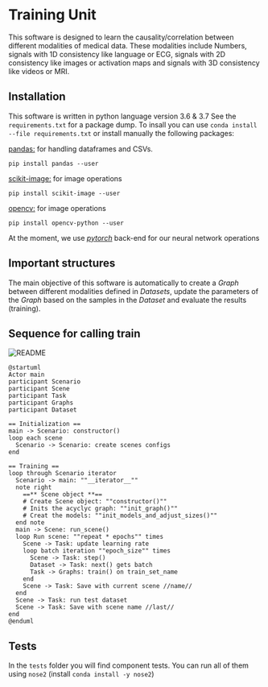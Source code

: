 # Training Unit

This software is designed to learn the causality/correlation between different modalities of medical data.
These modalities include Numbers, signals with 1D consistency like language or ECG, signals with 2D consistency like images or activation maps and signals with 3D consistency like videos or MRI.

## Installation

This software is written in python language version 3.6 & 3.7
See the `requirements.txt` for a package dump. To insall you can use `conda install --file requirements.txt`
or install manually the following packages:

[pandas:](https://pandas.pydata.org/) for handling dataframes and CSVs.

`pip install pandas --user`

[scikit-image:](http://scikit-image.org/) for image operations

`pip install scikit-image --user`

[opencv:](https://opencv.org/) for image operations

`pip install opencv-python --user`

At the moment, we use [_pytorch_](https://pytorch.org/) back-end for our neural network operations

## Important structures

The main objective of this software is automatically to create a _Graph_ between different modalities defined in _Datasets_, update the parameters of the _Graph_ based on the samples in the _Dataset_ and evaluate the results (training).

## Sequence for calling train

![README](https://www.plantuml.com/plantuml/png/VPD1Rzim38Nl_XM4Usa33BaRoD1X0uPTszu5LkPijRPaIFIszjUFfD8qJeVb45ZIu_UeP_gsC6PUvwdvuZbbc374Pf6juCE2aU7UKyGSqeTDskmyO7dUR7pFk8nbi_KD6GjnqnmEy2C63ZY5L-IG8XmEZJh3fyydmmvyYeNpgdrTtpHJIWiG-X6AkSD9UL6L2Pcgg2ZZPnXAGx4ttuSiDY4EwcX47dDQX_4T5fWoYkM5WRRNGTiwzoPmhcr559EuvJ2CB0iGxcvNyu7q-4IUORSJBpswWg-rj_DZPMukQb0LQqH5-YD0_-Ad5m-3Pge5SWLsjZhJ6zpqS-ffAYTXNJgClSF-QItiIdYbSYoLPEmEydZ-2gY3l4PdCKhw09RMtHfhiWhFjAZZ3cX9VYnj2nncAjPElQAmT30wM9TUBpuHPajV0YJJ6VKHMLvhpLMdeMsDQ6rkg1-uXMcnxlHtdA_tqqX_-Fe61f8SpUCer5DLrHdjW7KeH2ZMzkY4uYBEjKKTdNzOt-ClWj-1H_1hpYJpRS70Vg-L-ttpLdbH9wa2Ks7eZv_3VyYLg3p1JbXOi0gzbJ_vPly2 'README')

```plantuml
@startuml
Actor main
participant Scenario
participant Scene
participant Task
participant Graphs
participant Dataset

== Initialization ==
main -> Scenario: constructor()
loop each scene
  Scenario -> Scenario: create scenes configs
end

== Training ==
loop through Scenario iterator
  Scenario -> main: ""__iterator__""
  note right
    ==** Scene object **==
    # Create Scene object: ""constructor()""
    # Inits the acyclyc graph: ""init_graph()""
    # Creat the models: ""init_models_and_adjust_sizes()""
  end note
  main -> Scene: run_scene()
  loop Run scene: ""repeat * epochs"" times
    Scene -> Task: update learning rate
    loop batch iteration ""epoch_size"" times
      Scene -> Task: step()
      Dataset -> Task: next() gets batch
      Task -> Graphs: train() on train_set_name
    end
    Scene -> Task: Save with current scene //name//
  end
  Scene -> Task: run test dataset
  Scene -> Task: Save with scene name //last//
end
@enduml
```

## Tests

In the `tests` folder you will find component tests. You can run all of them using `nose2` (install `conda install -y nose2`)
